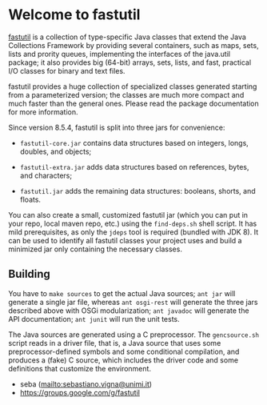 # Welcome to fastutil

[fastutil](http://fastutil.di.unimi.it/) is a collection of type-specific
Java classes that extend the Java Collections Framework by providing
several containers, such as maps, sets, lists and prority queues,
implementing the interfaces of the java.util package; it also provides big
(64-bit) arrays, sets, lists, and fast, practical I/O classes for binary
and text files.

fastutil provides a huge collection of specialized classes generated
starting from a parameterized version; the classes are much more compact
and much faster than the general ones. Please read the package
documentation for more information.

Since version 8.5.4, fastutil is split into three jars for convenience:

- `fastutil-core.jar` contains data structures based on integers, longs,
  doubles, and objects;

- `fastutil-extra.jar` adds data structures  based on references, bytes,
  and characters;

- `fastutil.jar` adds the remaining data structures: booleans, shorts, and
  floats.

You can also create a small, customized fastutil jar (which you can put in
your repo, local maven repo, etc.) using the `find-deps.sh` shell script.
It has mild prerequisites, as only the `jdeps` tool is required (bundled
with JDK 8). It can be used to identify all fastutil classes your project
uses and build a minimized jar only containing the necessary classes.

## Building

You have to `make sources` to get the actual Java sources; `ant
jar` will generate a single jar file, whereas `ant osgi-rest` will
generate the three jars described above with OSGi modularization; `ant
javadoc` will generate the API documentation; `ant junit` will run the
unit tests.

The Java sources are generated using a C preprocessor. The `gencsource.sh`
script reads in a driver file, that is, a Java source that uses some
preprocessor-defined symbols and some conditional compilation, and produces a
(fake) C source, which includes the driver code and some definitions that
customize the environment.

* seba (<mailto:sebastiano.vigna@unimi.it>)
* https://groups.google.com/g/fastutil
